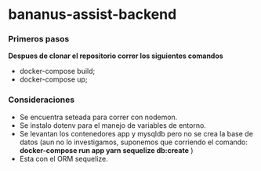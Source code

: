 # bananus-assist-backend

### Primeros pasos
**Despues de clonar el repositorio correr los siguientes comandos**
- docker-compose build;
- docker-compose up;

### Consideraciones

- Se encuentra seteada para correr con nodemon.
- Se instalo dotenv para el manejo de variables de entorno.
- Se levantan los contenedores app y mysqldb pero no se crea la base de datos (aun no lo investigamos, suponemos que corriendo el comando: **docker-compose run app yarn sequelize db:create** )
- Esta con el ORM sequelize.